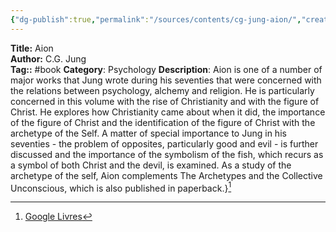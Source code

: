 ```yaml
---
{"dg-publish":true,"permalink":"/sources/contents/cg-jung-aion/","created":"","updated":""}
---
```


**Title:** Aion  
**Author:** C.G. Jung  
**Tag::** #book 
**Category**: Psychology
**Description**: Aion is one of a number of major works that Jung wrote during his seventies that were concerned with the relations between psychology, alchemy and religion. He is particularly concerned in this volume with the rise of Christianity and with the figure of Christ. He explores how Christianity came about when it did, the importance of the figure of Christ and the identification of the figure of Christ with the archetype of the Self. A matter of special importance to Jung in his seventies - the problem of opposites, particularly good and evil - is further discussed and the importance of the symbolism of the fish, which recurs as a symbol of both Christ and the devil, is examined. As a study of the archetype of the self, Aion complements The Archetypes and the Collective Unconscious, which is also published in paperback.}[^1]

[^1]: [Google Livres](https://books.google.fr/)